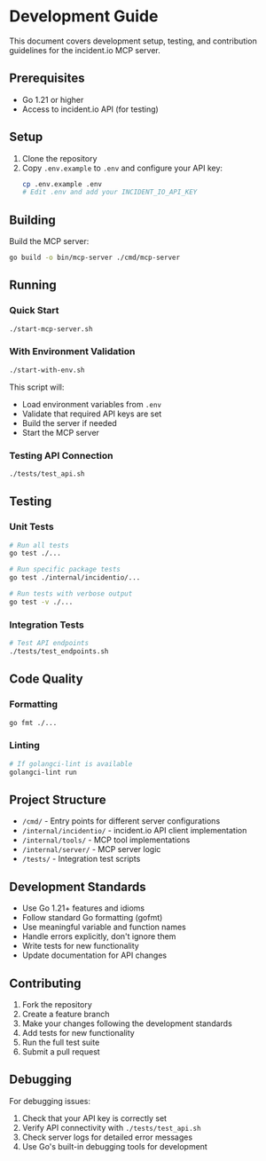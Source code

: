 # Development Guide

This document covers development setup, testing, and contribution guidelines for the incident.io MCP server.

## Prerequisites

- Go 1.21 or higher
- Access to incident.io API (for testing)

## Setup

1. Clone the repository
2. Copy `.env.example` to `.env` and configure your API key:
   ```bash
   cp .env.example .env
   # Edit .env and add your INCIDENT_IO_API_KEY
   ```

## Building

Build the MCP server:
```bash
go build -o bin/mcp-server ./cmd/mcp-server
```

## Running

### Quick Start
```bash
./start-mcp-server.sh
```

### With Environment Validation
```bash
./start-with-env.sh
```

This script will:
- Load environment variables from `.env`
- Validate that required API keys are set
- Build the server if needed
- Start the MCP server

### Testing API Connection
```bash
./tests/test_api.sh
```

## Testing

### Unit Tests
```bash
# Run all tests
go test ./...

# Run specific package tests
go test ./internal/incidentio/...

# Run tests with verbose output
go test -v ./...
```

### Integration Tests
```bash
# Test API endpoints
./tests/test_endpoints.sh
```

## Code Quality

### Formatting
```bash
go fmt ./...
```

### Linting
```bash
# If golangci-lint is available
golangci-lint run
```

## Project Structure

- `/cmd/` - Entry points for different server configurations
- `/internal/incidentio/` - incident.io API client implementation  
- `/internal/tools/` - MCP tool implementations
- `/internal/server/` - MCP server logic
- `/tests/` - Integration test scripts

## Development Standards

- Use Go 1.21+ features and idioms
- Follow standard Go formatting (gofmt)
- Use meaningful variable and function names
- Handle errors explicitly, don't ignore them
- Write tests for new functionality
- Update documentation for API changes

## Contributing

1. Fork the repository
2. Create a feature branch
3. Make your changes following the development standards
4. Add tests for new functionality
5. Run the full test suite
6. Submit a pull request

## Debugging

For debugging issues:
1. Check that your API key is correctly set
2. Verify API connectivity with `./tests/test_api.sh`
3. Check server logs for detailed error messages
4. Use Go's built-in debugging tools for development